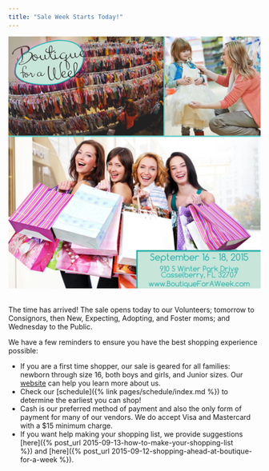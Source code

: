 ```yaml
---
title: "Sale Week Starts Today!"
---
```


![](/img/blog/sale_week.jpg) 

The time has arrived! The sale opens today to our Volunteers; tomorrow to Consignors, then New, Expecting, Adopting, and Foster moms; and Wednesday to the Public.

We have a few reminders to ensure you have the best shopping experience possible:

* If you are a first time shopper, our sale is geared for all families: newborn through size 16, both boys and girls, and Junior sizes. Our [website](/) can help you learn more about us.
* Check our [schedule]({% link pages/schedule/index.md %}) to determine the earliest you can shop!
* Cash is our preferred method of payment and also the only form of payment for many of our vendors. We do accept Visa and Mastercard with a $15 minimum charge.
* If you want help making your shopping list, we provide suggestions [here]({% post_url 2015-09-13-how-to-make-your-shopping-list %}) and [here]({% post_url 2015-09-12-shopping-ahead-at-boutique-for-a-week %}).
